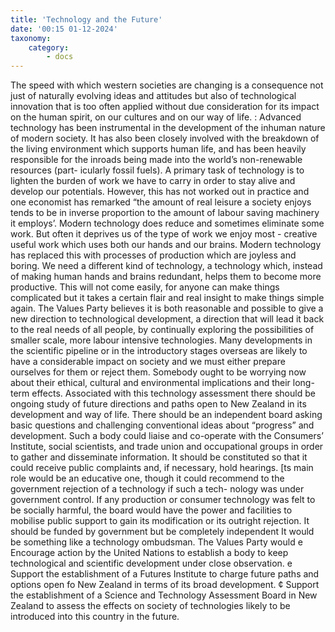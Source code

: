 ```yaml
---
title: 'Technology and the Future'
date: '00:15 01-12-2024'
taxonomy:
    category:
        - docs
---
```


The speed with which western societies are changing is
a consequence not just of naturally evolving ideas and
attitudes but also of technological innovation that is too
often applied without due consideration for its impact
on the human spirit, on our cultures and on our way of
life.
 :
Advanced technology has been instrumental in the
development of the inhuman nature of modern society.
It has also been closely involved with the breakdown of
the living environment which supports human life, and
has been heavily responsible for the inroads being
made into the world’s non-renewable resources (part-
icularly fossil fuels).
A primary task of technology is to lighten the burden
of work we have to carry in order to stay alive and
develop our potentials. However, this has not worked
out in practice and one economist has remarked “the
amount of real leisure a society enjoys tends to be in
inverse proportion to the amount of labour saving
machinery it employs’.
Modern technology does reduce and sometimes
eliminate some work. But often it deprives us of the
type of work we enjoy most - creative useful work which
uses both our hands and our brains. Modern
technology has replaced this with processes of
production which are joyless and boring.
We need a different kind of technology, a technology
which, instead of making human hands and brains
redundant, helps them to become more productive.
This will not come easily, for anyone can make things
complicated but it takes a certain flair and real insight
to make things simple again.
The Values Party believes it is both reasonable and
possible to give a new direction to technological
development, a direction that will lead it back to the
real needs of all people, by continually exploring the
possibilities of smaller scale, more labour intensive
technologies.
Many developments
 in the scientific
 pipeline or in the
introductory stages overseas are likely to have a
considerable impact on society and we must either
prepare ourselves for them or reject them.
Somebody ought to be worrying now about their
ethical, cultural and environmental implications and
their long-term effects.
Associated with this technology assessment there
should be ongoing study of future directions and paths
open to New Zealand in its development and way of life.
There should be an independent board asking basic
questions and challenging conventional ideas about
“progress” and development.
Such a body could liaise and co-operate with the
Consumers’ Institute, social scientists, and trade union
and occupational groups in order to gather and
disseminate information. It should be constituted so
that it could receive public complaints and, if
necessary, hold hearings. [ts main role would be an
educative one, though it could recommend to the
government rejection of a technology if such a tech-
nology
 was
 under
 government
 control.
 If
 any
production or consumer technology was felt to be
socially harmful, the board would have the power and
facilities to mobilise public support to gain its
modification or its outright rejection. It should be
funded by government but be completely independent
It would be something
 like a technology
 ombudsman.
The Values Party would
e Encourage action by the United Nations to establish a body to keep
technological and scientific development under close observation.
e Support the establishment of a Futures Institute to charge future
paths and options open fo New Zealand in terms of its broad
development.
¢ Support the establishment
 of a Science and Technology
Assessment Board in New Zealand to assess the effects on society of
technologies
 likely to be introduced
 into this country
 in the future.